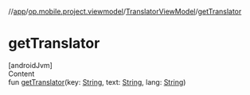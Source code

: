 //[app](../../../index.md)/[op.mobile.project.viewmodel](../index.md)/[TranslatorViewModel](index.md)/[getTranslator](get-translator.md)



# getTranslator  
[androidJvm]  
Content  
fun [getTranslator](get-translator.md)(key: [String](https://kotlinlang.org/api/latest/jvm/stdlib/kotlin/-string/index.html), text: [String](https://kotlinlang.org/api/latest/jvm/stdlib/kotlin/-string/index.html), lang: [String](https://kotlinlang.org/api/latest/jvm/stdlib/kotlin/-string/index.html))  



